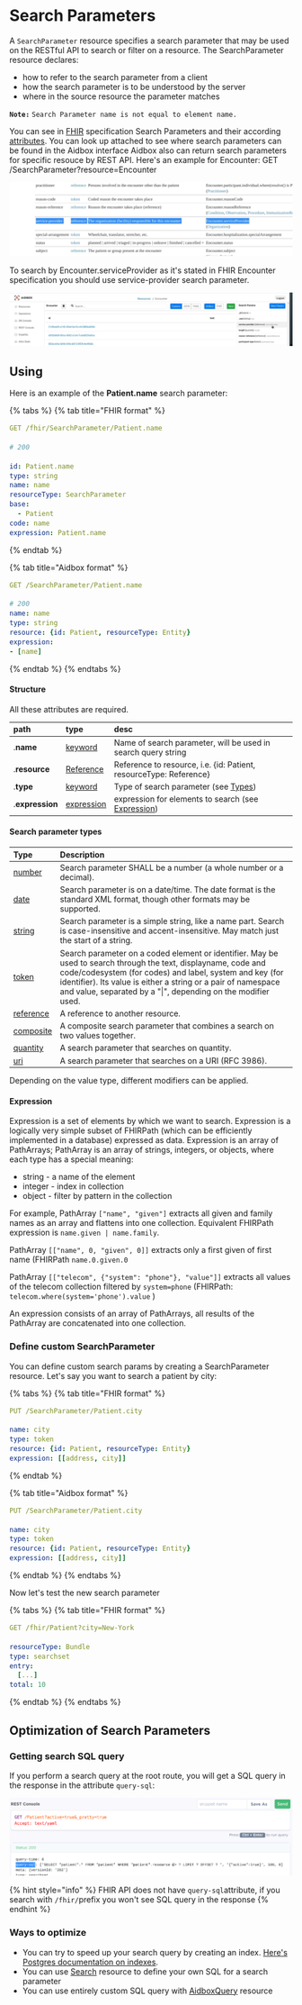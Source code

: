 # Search Parameters

A `SearchParameter` resource specifies a search parameter that may be used on the RESTful API to search or filter on a resource. The SearchParameter resource declares:

* how to refer to the search parameter from a client
* how the search parameter is to be understood by the server
* where in the source resource the parameter matches

**`Note:`** `Search Parameter name is not equal to element name.`

You can see in [FHIR](https://www.hl7.org/fhir/searchparameter.html) specification Search Parameters and their according[ attributes](https://github.com/Aidbox/documentation/tree/560cedaf13f66f43be9f122cb8c4e2af0dcc066c/api-1/api/www.hl7.org/fhir/encounter.html#search). You can look up attached to see where search parameters can be found in the Aidbox interface Aidbox also can return search parameters for specific resouce by REST API. Here's an example for Encounter: GET /SearchParameter?resource=Encounter

![](../../.gitbook/assets/image%20%2854%29%20%282%29%20%284%29%20%285%29%20%284%29.png)

To search by Encounter.serviceProvider as it's stated in FHIR Encounter specification you should use service-provider search parameter.

![Search Parameters in Aidbox UI](../../.gitbook/assets/image%20%2846%29%20%282%29%20%282%29%20%284%29%20%285%29.png)

## Using

Here is an example of the **Patient.name** search parameter:

{% tabs %}
{% tab title="FHIR format" %}
```yaml
GET /fhir/SearchParameter/Patient.name

# 200

id: Patient.name
type: string
name: name
resourceType: SearchParameter
base:
  - Patient
code: name
expression: Patient.name
```
{% endtab %}

{% tab title="Aidbox format" %}
```yaml
GET /SearchParameter/Patient.name

# 200
name: name
type: string
resource: {id: Patient, resourceType: Entity}
expression:
- [name]
```
{% endtab %}
{% endtabs %}

#### Structure

All these attributes are required.

| path | type | desc |
| :--- | :--- | :--- |
| .**name** | [keyword](http://localhost:8765/static/console.html#/entities/Attribute?entity=keyword) | Name of search parameter, will be used in search query string |
| .**resource** | [Reference](http://localhost:8765/static/console.html#/entities/Attribute?entity=Reference) | Reference to resource, i.e. {id: Patient, resourceType: Reference} |
| .**type** | [keyword](http://localhost:8765/static/console.html#/entities/Attribute?entity=keyword) | Type of search parameter \(see [Types](search-parameters.md)\) |
| .**expression** | [expression](http://localhost:8765/static/console.html#/entities/Attribute?entity=SearchParameterExpression) | expression for elements to search \(see [Expression](search-parameters.md)\) |

#### Search parameter types

| Type | Description |
| :--- | :--- |
| [number](https://www.hl7.org/fhir/search.html#number) | Search parameter SHALL be a number \(a whole number or a decimal\). |
| [date](https://www.hl7.org/fhir/search.html#date) | Search parameter is on a date/time. The date format is the standard XML format, though other formats may be supported. |
| [string](https://www.hl7.org/fhir/search.html#string) | Search parameter is a simple string, like a name part. Search is case-insensitive and accent-insensitive. May match just the start of a string. |
| [token](https://www.hl7.org/fhir/search.html#token) | Search parameter on a coded element or identifier. May be used to search through the text, displayname, code and code/codesystem \(for codes\) and label, system and key \(for identifier\). Its value is either a string or a pair of namespace and value, separated by a "\|", depending on the modifier used. |
| [reference](https://www.hl7.org/fhir/search.html#reference) | A reference to another resource. |
| [composite](https://www.hl7.org/fhir/search.html#composite) | A composite search parameter that combines a search on two values together. |
| [quantity](https://www.hl7.org/fhir/search.html#quantity) | A search parameter that searches on quantity. |
| [uri](https://www.hl7.org/fhir/search.html#uri) | A search parameter that searches on a URI \(RFC 3986\). |

Depending on the value type, different modifiers can be applied.

#### Expression

Expression is a set of elements by which we want to search. Expression is a logically very simple subset of FHIRPath \(which can be efficiently implemented in a database\) expressed as data. Expression is an array of PathArrays; PathArray is an array of strings, integers, or objects, where each type has a special meaning:

* string - a name of the element
* integer - index in collection
* object - filter by pattern in the collection

For example, PathArray `["name", "given"]` extracts all given and family names as an array and flattens into one collection. Equivalent FHIRPath expression is `name.given | name.family`.

PathArray `[["name", 0, "given", 0]]` extracts only a first given of first name \(FHIRPath `name.0.given.0`

PathArray `[["telecom", {"system": "phone"}, "value"]]` extracts all values of the telecom collection filtered by `system=phone` \(FHIRPath: `telecom.where(system='phone').value` \)

An expression consists of an array of PathArrays, all results of the PathArray are concatenated into one collection.

### Define custom SearchParameter

You can define custom search params by creating a SearchParameter resource. Let's say you want to search a patient by city:

{% tabs %}
{% tab title="FHIR format" %}
```yaml
PUT /SearchParameter/Patient.city

name: city
type: token
resource: {id: Patient, resourceType: Entity}
expression: [[address, city]]
```
{% endtab %}

{% tab title="Aidbox format" %}
```yaml
PUT /SearchParameter/Patient.city

name: city
type: token
resource: {id: Patient, resourceType: Entity}
expression: [[address, city]]
```
{% endtab %}
{% endtabs %}

Now let's test the new search parameter

{% tabs %}
{% tab title="FHIR format" %}
```yaml
GET /fhir/Patient?city=New-York

resourceType: Bundle
type: searchset
entry:
  [...]
total: 10
```
{% endtab %}
{% endtabs %}

## Optimization of Search Parameters

### Getting search SQL query

If you perform a search query at the root route, you will get a SQL query in the response in the attribute `query-sql`:

![query-sql in the response](../../.gitbook/assets/image%20%2846%29.png)

{% hint style="info" %}
FHIR API does not have `query-sql`attribute, if you search with `/fhir/`prefix you won't see SQL query in the response
{% endhint %}

### Ways to optimize

* You can try to speed up your search query by creating an index. [Here's Postgres documentation on indexes](https://www.postgresql.org/docs/13/indexes.html). 
* You can use [Search](../fhir-api/search-1/) resource to define your own SQL for a search parameter
* You can use entirely custom SQL query with [AidboxQuery](../fhir-api/search-1/custom-search.md) resource

